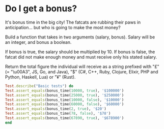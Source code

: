 # Do I get a bonus?
  
It's bonus time in the big city! The fatcats are rubbing their paws in anticipation... but who is going to make the most money?

Build a function that takes in two arguments (salary, bonus). Salary will be an integer, and bonus a boolean.

If bonus is true, the salary should be multiplied by 10. If bonus is false, the fatcat did not make enough money and must receive only his stated salary.

Return the total figure the individual will receive as a string prefixed with "£" (= "\u00A3", JS, Go, and Java), "$" (C#, C++, Ruby, Clojure, Elixir, PHP and Python, Haskell, Lua) or "¥" (Rust).

```ruby
Test.describe("Basic tests") do
Test.assert_equals(bonus_time(10000, true), '$100000')
Test.assert_equals(bonus_time(25000, true), '$250000')
Test.assert_equals(bonus_time(10000, false), '$10000')
Test.assert_equals(bonus_time(60000, false), '$60000')
Test.assert_equals(bonus_time(2, true), '$20')
Test.assert_equals(bonus_time(78, false), '$78')
Test.assert_equals(bonus_time(67890, true), '$678900')
end
```